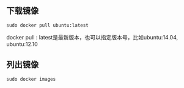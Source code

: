## 下载镜像
```shell
sudo docker pull ubuntu:latest
```
docker pull <imageName>:<tag>
latest是最新版本，也可以指定版本号，比如ubuntu:14.04, ubuntu:12.10

## 列出镜像
```shell
sudo docker images
```

